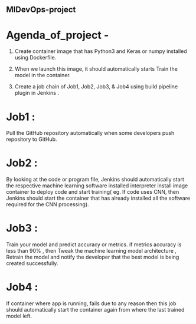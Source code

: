 ## MlDevOps-project

# Agenda_of_project -
1. Create container image that has Python3 and Keras or numpy installed using Dockerfile.

2. When we launch this image, it should automatically starts Train the model in the container.

3. Create a job chain of Job1, Job2, Job3, & Job4 using build pipeline plugin in Jenkins .

# Job1 : 
Pull the GitHub repository automatically when some developers push repository to GitHub.

# Job2 : 
By looking at the code or program file, Jenkins should automatically start the respective machine learning software installed interpreter install image container to deploy code and start training( eg. If code uses CNN, then Jenkins should start the container that has already installed all the software required for the CNN processing).

# Job3 : 
Train your model and predict accuracy or metrics. if metrics accuracy is less than 90% , then Tweak the machine learning model architecture , Retrain the model and notify the developer that the best model is being created successfully.

# Job4 : 
If container where app is running, fails due to any reason then this job should automatically start the container again from where the last trained model left.
